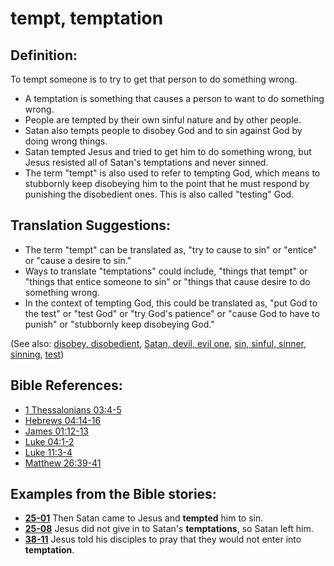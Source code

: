 # tempt, temptation #

## Definition: ##

To tempt someone is to try to get that person to do something wrong.

* A temptation is something that causes a person to want to do something wrong.
* People are tempted by their own sinful nature and by other people.
* Satan also tempts people to disobey God and to sin against God by doing wrong things.
* Satan tempted Jesus and tried to get him to do something wrong, but Jesus resisted all of Satan's temptations and never sinned.
* The term "tempt" is also used to refer to tempting God, which means to stubbornly keep disobeying him to the point that he must respond by punishing the disobedient ones. This is also called "testing" God.

## Translation Suggestions: ##

* The term "tempt" can be translated as, "try to cause to sin" or "entice" or "cause a desire to sin."
* Ways to translate "temptations" could include, "things that tempt" or "things that entice someone to sin" or "things that cause desire to do something wrong.
* In the context of tempting God, this could be translated as, "put God to the test" or "test God" or "try God's patience" or "cause God to have to punish" or "stubbornly keep disobeying God."

(See also: [disobey, disobedient](../other/disobey.md), [Satan, devil, evil one](../kt/satan.md),
[sin, sinful, sinner, sinning](../kt/sin.md), [test](../kt/test.md)) 
## Bible References: ##

* [1 Thessalonians 03:4-5](https://door43.org/en/bible/notes/1th/03/04)
* [Hebrews 04:14-16](https://door43.org/en/bible/notes/heb/04/14)
* [James 01:12-13](https://door43.org/en/bible/notes/jas/01/12)
* [Luke 04:1-2](https://door43.org/en/bible/notes/luk/04/01)
* [Luke 11:3-4](https://door43.org/en/bible/notes/luk/11/03)
* [Matthew 26:39-41](https://door43.org/en/bible/notes/mat/26/39)

## Examples from the Bible stories: ##

* __[25-01](https://door43.org/en/obs/notes/frames/25-01)__ Then Satan came to Jesus and __tempted__  him to sin.
* __[25-08](https://door43.org/en/obs/notes/frames/25-08)__ Jesus did not give in to Satan's __temptations__, so Satan left him.
* __[38-11](https://door43.org/en/obs/notes/frames/38-11)__ Jesus told his disciples to pray that they would not enter into __temptation__.


